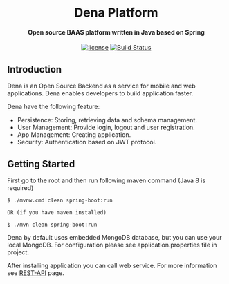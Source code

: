 <h1 align="center"> 
    Dena Platform
</h1>  

<h4 align="center">Open source BAAS platform written in Java based on Spring </h4>

<p align="center">
    <a href="http://www.apache.org/licenses/LICENSE-2.0"><img src="https://img.shields.io/badge/license-Apache%20License%202.0-blue.svg?style=flat" alt="license" title=""></a>
    <a href="https://travis-ci.org/dena-platform/Dena"><img src="https://travis-ci.org/dena-platform/Dena.svg?branch=master" alt="Build Status"></a>
</p>
   

## Introduction ##
Dena is an Open Source Backend as a service for mobile and web applications. Dena enables developers to build 
application faster.  

Dena have the following feature:  
-  Persistence: Storing, retrieving data and schema management.
-  User Management: Provide login, logout and user registration.
-  App Management: Creating application.
-  Security: Authentication based on JWT protocol.
  



## Getting Started ##
First go to the root and then run following maven command (Java 8 is required)
```
$ ./mvnw.cmd clean spring-boot:run

OR (if you have maven installed)

$ ./mvn clean spring-boot:run
```
Dena by default uses embedded MongoDB database, but you can use your local MongoDB. For configuration please 
see application.properties file in project.  

After installing application you can call web service. For more information see 
<a href="https://github.com/dena-platform/Dena/wiki/REST-API">REST-API</a> page.

